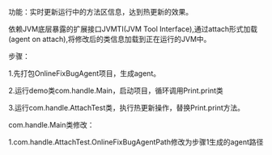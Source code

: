功能：实时更新运行中的方法区信息，达到热更新的效果。

依赖JVM底层暴露的扩展接口JVMTI(JVM Tool Interface),通过attach形式加载(agent on attach),将修改后的类信息加载到正在运行的JVM中。


步骤：

1.先打包OnlineFixBugAgent项目，生成agent。

2.运行demo类com.handle.Main，启动项目，循环调用Print.print类

3.运行com.handle.AttachTest类，执行热更新操作，替换Print.print方法。


com.handle.Main类修改：

1.com.handle.AttachTest.OnlineFixBugAgentPath修改为步骤1生成的agent路径

